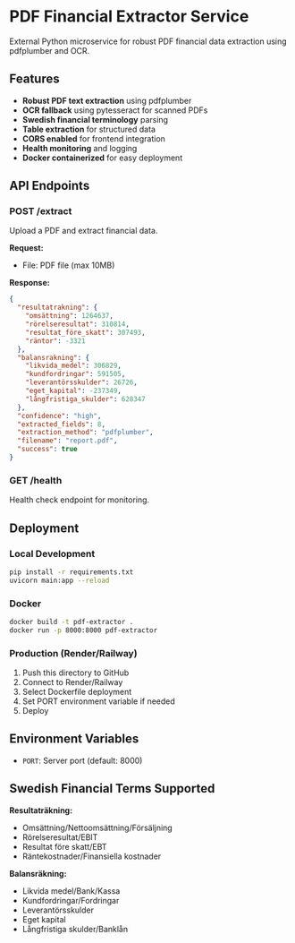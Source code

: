 
# PDF Financial Extractor Service

External Python microservice for robust PDF financial data extraction using pdfplumber and OCR.

## Features

- **Robust PDF text extraction** using pdfplumber
- **OCR fallback** using pytesseract for scanned PDFs
- **Swedish financial terminology** parsing
- **Table extraction** for structured data
- **CORS enabled** for frontend integration
- **Health monitoring** and logging
- **Docker containerized** for easy deployment

## API Endpoints

### POST /extract
Upload a PDF and extract financial data.

**Request:**
- File: PDF file (max 10MB)

**Response:**
```json
{
  "resultatrakning": {
    "omsättning": 1264637,
    "rörelseresultat": 310814,
    "resultat_före_skatt": 307493,
    "räntor": -3321
  },
  "balansrakning": {
    "likvida_medel": 306829,
    "kundfordringar": 591505,
    "leverantörsskulder": 26726,
    "eget_kapital": -237349,
    "långfristiga_skulder": 628347
  },
  "confidence": "high",
  "extracted_fields": 8,
  "extraction_method": "pdfplumber",
  "filename": "report.pdf",
  "success": true
}
```

### GET /health
Health check endpoint for monitoring.

## Deployment

### Local Development
```bash
pip install -r requirements.txt
uvicorn main:app --reload
```

### Docker
```bash
docker build -t pdf-extractor .
docker run -p 8000:8000 pdf-extractor
```

### Production (Render/Railway)
1. Push this directory to GitHub
2. Connect to Render/Railway
3. Select Dockerfile deployment
4. Set PORT environment variable if needed
5. Deploy

## Environment Variables

- `PORT`: Server port (default: 8000)

## Swedish Financial Terms Supported

**Resultaträkning:**
- Omsättning/Nettoomsättning/Försäljning
- Rörelseresultat/EBIT
- Resultat före skatt/EBT
- Räntekostnader/Finansiella kostnader

**Balansräkning:**
- Likvida medel/Bank/Kassa
- Kundfordringar/Fordringar
- Leverantörsskulder
- Eget kapital
- Långfristiga skulder/Banklån
